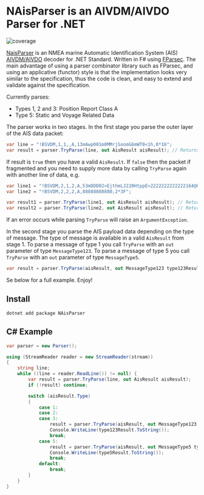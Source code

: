 # NAisParser is an AIVDM/AIVDO Parser for .NET #

![coverage](https://gitlab.com/dbrattli/AisParser/badges/master/coverage.svg)

[NaisParser](https://gitlab.com/dbrattli/NAisParser) is an NMEA marine Automatic Identification
System (AIS) [AIVDM/AIVDO](http://catb.org/gpsd/AIVDM.html) decoder for .NET Standard. Written in F#
using [FParsec](http://www.quanttec.com/fparsec/). The main advantage of using a parser combinator
library such as FParsec, and using an applicative (functor) style is that the implementation looks
very similar to the specification, thus the code is clean, and easy to extend and validate against
the specification.

Currently parses:

* Types 1, 2 and 3: Position Report Class A
* Type 5: Static and Voyage Related Data

The parser works in two stages. In the first stage you parse the outer layer of the AIS data packet:

```c#
var line = "!BSVDM,1,1,,A,13mAwp001m0MMrjSoomG6mWT0<1h,0*16";
var result = parser.TryParse(line, out AisResult aisResult); // Returns true
```

If result is `true` then you have a valid `AisResult`. If `false` then the packet if fragmented and
you need to supply more data by calling `TryParse` again with another line of data, e.g.

```c#
var line1 = "!BSVDM,2,1,2,A,53mDDD02>EjthmLJ220HtppE>2222222222222164@G:34rdR?QSkSQDp888,0*15";
var line2 = "!BSVDM,2,2,2,A,88888888880,2*3F";

var result1 = parser.TryParse(line1, out AisResult aisResult); // Returns false
var result2 = parser.TryParse(line2, out AisResult aisResult); // Returns true
```

If an error occurs while parsing `TryParse` will raise an `ArgumentException`.

In the second stage you parse the AIS payload data depending on the type of message. The type of
message is available in a valid `AisResult` from stage 1. To parse a message of type 1 you call
`TryParse` with an `out` parameter of type `MessageType123`. To parse a message of type 5 you call
`TryParse` with an `out` parameter of type `MessageType5`.

```c#
var result = parser.TryParse(aisResult, out MessageType123 type123Result);
````

Se below for a full example. Enjoy!

## Install ##

```cli
dotnet add package NAisParser
```

## C# Example ##

```c#
var parser = new Parser();

using (StreamReader reader = new StreamReader(stream))
{
    string line;
    while ((line = reader.ReadLine()) != null) {
        var result = parser.TryParse(line, out AisResult aisResult);
        if (!result) continue;

        switch (aisResult.Type)
        {
            case 1:
            case 2:
            case 3:
                result = parser.TryParse(aisResult, out MessageType123 type123Result);
                Console.WriteLine(type123Result.ToString());
                break;
            case 5:
                result = parser.TryParse(aisResult, out MessageType5 type5Result);
                Console.WriteLine(type5Result.ToString());
                break;
            default:
                break;
        }
    }
}
```